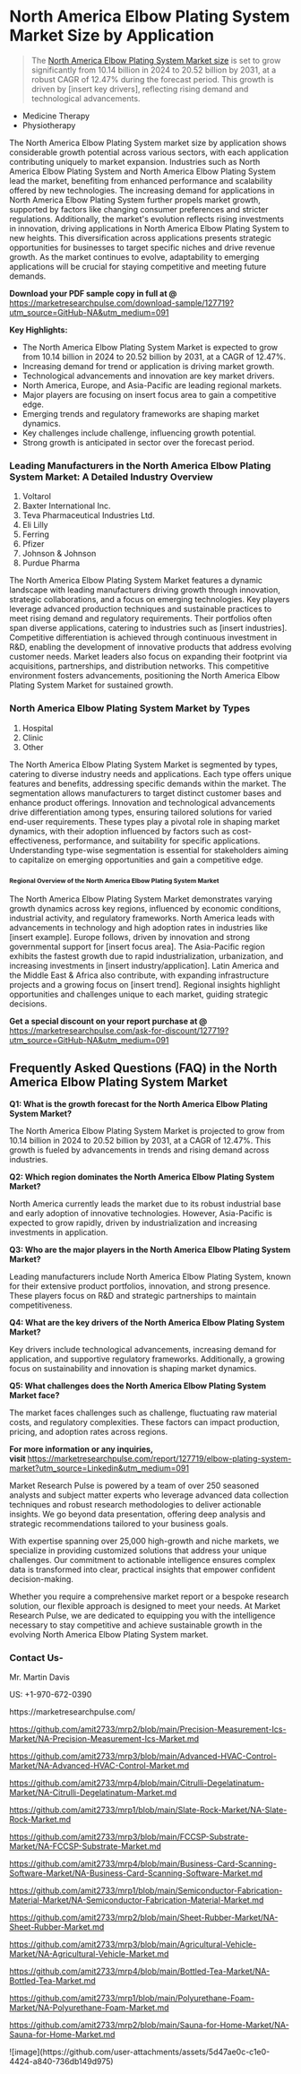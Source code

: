 <h1>North America Elbow Plating System Market&nbsp;Size by Application</h1><blockquote><p>The <a href="https://marketresearchpulse.com/download-sample/127719?utm_source=GitHub-NA&amp;utm_medium=091">North America Elbow Plating System Market size</a> is set to grow significantly from 10.14 billion in 2024 to 20.52 billion by 2031, at a robust CAGR of 12.47% during the forecast period. This growth is driven by [insert key drivers], reflecting rising demand and technological advancements.</p></blockquote><ul><li>Medicine Therapy<li> Physiotherapy</li></ul><p>The North America Elbow Plating System market size by application shows considerable growth potential across various sectors, with each application contributing uniquely to market expansion. Industries such as North America Elbow Plating System and North America Elbow Plating System lead the market, benefiting from enhanced performance and scalability offered by new technologies. The increasing demand for applications in North America Elbow Plating System further propels market growth, supported by factors like changing consumer preferences and stricter regulations. Additionally, the market's evolution reflects rising investments in innovation, driving applications in North America Elbow Plating System to new heights. This diversification across applications presents strategic opportunities for businesses to target specific niches and drive revenue growth. As the market continues to evolve, adaptability to emerging applications will be crucial for staying competitive and meeting future demands.</p><p><strong>Download your PDF sample copy in full at @ </strong><a href="https://marketresearchpulse.com/download-sample/127719?utm_source=GitHub-NA&amp;utm_medium=091">https://marketresearchpulse.com/download-sample/127719?utm_source=GitHub-NA&amp;utm_medium=091</a></p><p><strong>Key Highlights: </strong></p><ul><li>The North America Elbow Plating System Market is expected to grow from 10.14 billion in 2024 to 20.52 billion by 2031, at a CAGR of 12.47%.</li><li>Increasing demand for trend or application is driving market growth.</li><li>Technological advancements and innovation are key market drivers.</li><li>North America, Europe, and Asia-Pacific are leading regional markets.</li><li>Major players are focusing on insert focus area to gain a competitive edge.</li><li>Emerging trends and regulatory frameworks are shaping market dynamics.</li><li>Key challenges include challenge, influencing growth potential.</li><li>Strong growth is anticipated in sector over the forecast period.</li></ul><h3>Leading Manufacturers in the North America Elbow Plating System Market: A Detailed Industry Overview</h3><ol><li>Voltarol</li><li>Baxter International Inc.</li><li>Teva Pharmaceutical Industries Ltd.</li><li>Eli Lilly</li><li>Ferring</li><li>Pfizer</li><li>Johnson & Johnson</li><li>Purdue Pharma</li></ol><div class="flex max-w-full flex-col flex-grow"><div class="min-h-8 text-message flex w-full flex-col items-end gap-2 whitespace-normal break-words [.text-message+&amp;]:mt-5" dir="auto" data-message-author-role="assistant" data-message-id="fd8432e4-4910-450d-b182-61b7bfb0a01f" data-message-model-slug="gpt-4o"><div class="flex w-full flex-col gap-1 empty:hidden first:pt-[3px]"><div class="markdown prose w-full break-words dark:prose-invert light"><p>The North America Elbow Plating System Market features a dynamic landscape with leading manufacturers driving growth through innovation, strategic collaborations, and a focus on emerging technologies. Key players leverage advanced production techniques and sustainable practices to meet rising demand and regulatory requirements. Their portfolios often span diverse applications, catering to industries such as [insert industries]. Competitive differentiation is achieved through continuous investment in R&amp;D, enabling the development of innovative products that address evolving customer needs. Market leaders also focus on expanding their footprint via acquisitions, partnerships, and distribution networks. This competitive environment fosters advancements, positioning the North America Elbow Plating System Market for sustained growth.</p></div></div></div></div><h3>North America Elbow Plating System Market by Types</h3><ol><li>Hospital<li> Clinic<li> Other</li></ol><div class="flex max-w-full flex-col flex-grow"><div class="min-h-8 text-message flex w-full flex-col items-end gap-2 whitespace-normal break-words [.text-message+&amp;]:mt-5" dir="auto" data-message-author-role="assistant" data-message-id="084470be-0bb7-4664-bddf-5156b4f41249" data-message-model-slug="gpt-4o-mini"><div class="flex w-full flex-col gap-1 empty:hidden first:pt-[3px]"><div class="markdown prose w-full break-words dark:prose-invert light"><p>The North America Elbow Plating System Market is segmented by types, catering to diverse industry needs and applications. Each type offers unique features and benefits, addressing specific demands within the market. The segmentation allows manufacturers to target distinct customer bases and enhance product offerings. Innovation and technological advancements drive differentiation among types, ensuring tailored solutions for varied end-user requirements. These types play a pivotal role in shaping market dynamics, with their adoption influenced by factors such as cost-effectiveness, performance, and suitability for specific applications. Understanding type-wise segmentation is essential for stakeholders aiming to capitalize on emerging opportunities and gain a competitive edge.</p></div></div></div></div><h3><span style="font-size: 11px;">Regional Overview of the North America Elbow Plating System Market</span></h3><div class="flex max-w-full flex-col flex-grow"><div class="min-h-8 text-message flex w-full flex-col items-end gap-2 whitespace-normal break-words [.text-message+&amp;]:mt-5" dir="auto" data-message-author-role="assistant" data-message-id="e9038762-ce64-4e30-91c9-9bd413514231" data-message-model-slug="gpt-4o-mini"><div class="flex w-full flex-col gap-1 empty:hidden first:pt-[3px]"><div class="markdown prose w-full break-words dark:prose-invert light"><p>The North America Elbow Plating System Market demonstrates varying growth dynamics across key regions, influenced by economic conditions, industrial activity, and regulatory frameworks. North America leads with advancements in technology and high adoption rates in industries like [insert example]. Europe follows, driven by innovation and strong governmental support for [insert focus area]. The Asia-Pacific region exhibits the fastest growth due to rapid industrialization, urbanization, and increasing investments in [insert industry/application]. Latin America and the Middle East &amp; Africa also contribute, with expanding infrastructure projects and a growing focus on [insert trend]. Regional insights highlight opportunities and challenges unique to each market, guiding strategic decisions.</p></div></div></div></div><p><strong>Get a special discount on your report purchase at @ </strong><a href="https://marketresearchpulse.com/ask-for-discount/127719?utm_source=GitHub-NA&amp;utm_medium=091">https://marketresearchpulse.com/ask-for-discount/127719?utm_source=GitHub-NA&amp;utm_medium=091</a></p><h2>Frequently Asked Questions (FAQ) in the North America Elbow Plating System Market</h2><p><strong>Q1: What is the growth forecast for the North America Elbow Plating System Market?</strong></p><p>The North America Elbow Plating System Market is projected to grow from 10.14 billion in 2024 to 20.52 billion by 2031, at a CAGR of 12.47%. This growth is fueled by advancements in trends and rising demand across industries.</p><p><strong>Q2: Which region dominates the North America Elbow Plating System Market?</strong></p><p>North America currently leads the market due to its robust industrial base and early adoption of innovative technologies. However, Asia-Pacific is expected to grow rapidly, driven by industrialization and increasing investments in application.</p><p><strong>Q3: Who are the major players in the North America Elbow Plating System Market?</strong></p><p>Leading manufacturers include North America Elbow Plating System, known for their extensive product portfolios, innovation, and strong presence. These players focus on R&amp;D and strategic partnerships to maintain competitiveness.</p><p><strong>Q4: What are the key drivers of the North America Elbow Plating System Market?</strong></p><p>Key drivers include technological advancements, increasing demand for application, and supportive regulatory frameworks. Additionally, a growing focus on sustainability and innovation is shaping market dynamics.</p><p><strong>Q5: What challenges does the North America Elbow Plating System Market face?</strong></p><p>The market faces challenges such as challenge, fluctuating raw material costs, and regulatory complexities. These factors can impact production, pricing, and adoption rates across regions.</p><p><strong>For more information or any inquiries, visit&nbsp;</strong><a href="https://marketresearchpulse.com/report/127719/elbow-plating-system-market?utm_source=Linkedin&utm_medium=091">https://marketresearchpulse.com/report/127719/elbow-plating-system-market?utm_source=Linkedin&utm_medium=091</a></p><p>Market Research Pulse is powered by a team of over 250 seasoned analysts and subject matter experts who leverage advanced data collection techniques and robust research methodologies to deliver actionable insights. We go beyond data presentation, offering deep analysis and strategic recommendations tailored to your business goals.</p><p>With expertise spanning over 25,000 high-growth and niche markets, we specialize in providing customized solutions that address your unique challenges. Our commitment to actionable intelligence ensures complex data is transformed into clear, practical insights that empower confident decision-making.</p><p>Whether you require a comprehensive market report or a bespoke research solution, our flexible approach is designed to meet your needs. At Market Research Pulse, we are dedicated to equipping you with the intelligence necessary to stay competitive and achieve sustainable growth in the evolving North America Elbow Plating System market.</p><h3><strong>Contact Us-</strong></h3><p>Mr. Martin Davis</p><p>US: +1-970-672-0390</p><p>https://marketresearchpulse.com/</p><p><a href="https://github.com/amit2733/mrp2/blob/main/Precision-Measurement-Ics-Market/NA-Precision-Measurement-Ics-Market.md">https://github.com/amit2733/mrp2/blob/main/Precision-Measurement-Ics-Market/NA-Precision-Measurement-Ics-Market.md</a></p><p><a href="https://github.com/amit2733/mrp3/blob/main/Advanced-HVAC-Control-Market/NA-Advanced-HVAC-Control-Market.md">https://github.com/amit2733/mrp3/blob/main/Advanced-HVAC-Control-Market/NA-Advanced-HVAC-Control-Market.md</a></p><p><a href="https://github.com/amit2733/mrp4/blob/main/Citrulli-Degelatinatum-Market/NA-Citrulli-Degelatinatum-Market.md">https://github.com/amit2733/mrp4/blob/main/Citrulli-Degelatinatum-Market/NA-Citrulli-Degelatinatum-Market.md</a></p><p><a href="https://github.com/amit2733/mrp1/blob/main/Slate-Rock-Market/NA-Slate-Rock-Market.md">https://github.com/amit2733/mrp1/blob/main/Slate-Rock-Market/NA-Slate-Rock-Market.md</a></p><p><a href="https://github.com/amit2733/mrp3/blob/main/FCCSP-Substrate-Market/NA-FCCSP-Substrate-Market.md">https://github.com/amit2733/mrp3/blob/main/FCCSP-Substrate-Market/NA-FCCSP-Substrate-Market.md</a></p><p><a href="https://github.com/amit2733/mrp4/blob/main/Business-Card-Scanning-Software-Market/NA-Business-Card-Scanning-Software-Market.md">https://github.com/amit2733/mrp4/blob/main/Business-Card-Scanning-Software-Market/NA-Business-Card-Scanning-Software-Market.md</a></p><p><a href="https://github.com/amit2733/mrp1/blob/main/Semiconductor-Fabrication-Material-Market/NA-Semiconductor-Fabrication-Material-Market.md">https://github.com/amit2733/mrp1/blob/main/Semiconductor-Fabrication-Material-Market/NA-Semiconductor-Fabrication-Material-Market.md</a></p><p><a href="https://github.com/amit2733/mrp2/blob/main/Sheet-Rubber-Market/NA-Sheet-Rubber-Market.md">https://github.com/amit2733/mrp2/blob/main/Sheet-Rubber-Market/NA-Sheet-Rubber-Market.md</a></p><p><a href="https://github.com/amit2733/mrp3/blob/main/Agricultural-Vehicle-Market/NA-Agricultural-Vehicle-Market.md">https://github.com/amit2733/mrp3/blob/main/Agricultural-Vehicle-Market/NA-Agricultural-Vehicle-Market.md</a></p><p><a href="https://github.com/amit2733/mrp4/blob/main/Bottled-Tea-Market/NA-Bottled-Tea-Market.md">https://github.com/amit2733/mrp4/blob/main/Bottled-Tea-Market/NA-Bottled-Tea-Market.md</a></p><p><a href="https://github.com/amit2733/mrp1/blob/main/Polyurethane-Foam-Market/NA-Polyurethane-Foam-Market.md">https://github.com/amit2733/mrp1/blob/main/Polyurethane-Foam-Market/NA-Polyurethane-Foam-Market.md</a></p><p><a href="https://github.com/amit2733/mrp2/blob/main/Sauna-for-Home-Market/NA-Sauna-for-Home-Market.md">https://github.com/amit2733/mrp2/blob/main/Sauna-for-Home-Market/NA-Sauna-for-Home-Market.md</a></p>
![image](https://github.com/user-attachments/assets/5d47ae0c-c1e0-4424-a840-736db149d975)
